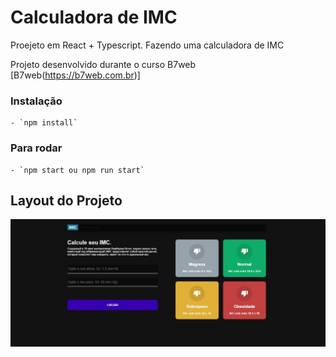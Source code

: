 # Calculadora de IMC

<p>Proejeto em React + Typescript. Fazendo uma calculadora de IMC</p>

Projeto desenvolvido durante o curso B7web [B7web(https://b7web.com.br)]

### Instalação
    - `npm install`

### Para rodar

    - `npm start ou npm run start`

## Layout do Projeto

<img src="src/assets/images/finalProejct.jpg" alt="Final Project"/>
    